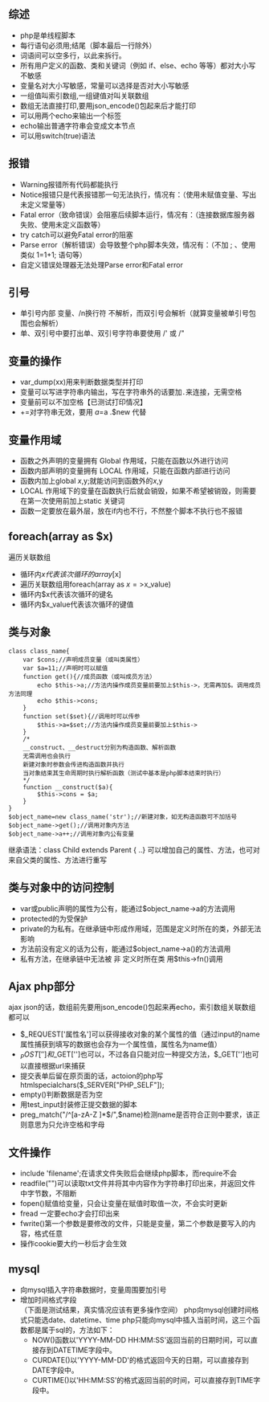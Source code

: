 
## 综述
- php是单线程脚本
- 每行语句必须用;结尾（脚本最后一行除外）
- 词语间可以空多行，以此来拆行。
- 所有用户定义的函数、类和关键词（例如 if、else、echo 等等）都对大小写不敏感
- 变量名对大小写敏感，常量可以选择是否对大小写敏感
- 一组值叫索引数组,一组键值对叫关联数组
- 数组无法直接打印,要用json_encode()包起来后才能打印
- 可以用两个echo来输出一个标签
- echo输出普通字符串会变成文本节点
- 可以用switch(true)语法


## 报错
- Warning报错所有代码都能执行
- Notice报错只是代表报错那一句无法执行，情况有：（使用未赋值变量、写出未定义常量等）
- Fatal error（致命错误）会阻塞后续脚本运行，情况有：（连接数据库服务器失败、使用未定义函数等）
- try catch可以避免Fatal error的阻塞
- Parse error（解析错误）会导致整个php脚本失效，情况有：（不加 ; 、使用类似 1=1+1; 语句等）
- 自定义错误处理器无法处理Parse error和Fatal error
  
  
## 引号
- 单引号内部 变量、/n换行符 不解析，而双引号会解析（就算变量被单引号包围也会解析）
- 单、双引号中要打出单、双引号字符串要使用 /' 或 /" 


## 变量的操作
- var_dump(xx)用来判断数据类型并打印
- 变量可以写进字符串内输出，写在字符串外的话要加`.`来连接，无需空格
- 变量前可以不加空格【已测试打印情况】
- +=对字符串无效，要用 $a=$a .$new 代替


## 变量作用域
- 函数之外声明的变量拥有 Global 作用域，只能在函数以外进行访问
- 函数内部声明的变量拥有 LOCAL 作用域，只能在函数内部进行访问
- 函数内加上global $x,$y;就能访问到函数外的$x,$y
- LOCAL 作用域下的变量在函数执行后就会销毁，如果不希望被销毁，则需要在第一次使用前加上static 关键词
- 函数一定要放在最外层，放在if内也不行，不然整个脚本不执行也不报错


## foreach(array as $x) 
遍历关联数组
- 循环内$x代表该次循环的array[$x]
- 遍历关联数组用foreach(array as $x=>$x_value)
- 循环内$x代表该次循环的键名
- 循环内$x_value代表该次循环的键值


## 类与对象
```
class class_name{
    var $cons;//声明成员变量（或叫类属性）
    var $a=11;//声明时可以赋值
    function get(){//成员函数（或叫成员方法）
        echo $this->a;//方法内操作成员变量前要加上$this->，无需再加$。调用成员方法同理
        echo $this->cons;
    }
    function set($set){//调用时可以传参
        $this->a=$set;//方法内操作成员变量前要加上$this->
    }
    /*
    __construct、__destruct分别为构造函数、解析函数
    无需调用也会执行
    新建对象时参数会传进构造函数并执行
    当对象结束其生命周期时执行解析函数（测试中基本是php脚本结束时执行）
    */
    function __construct($a){
        $this->cons = $a;
    }
}
$object_name=new class_name('str');//新建对象，如无构造函数可不加括号
$object_name->get();//调用对象内方法
$object_name->a++;//调用对象内公有变量
```
继承语法：class Child extends Parent { ..}
可以增加自己的属性、方法，也可对来自父类的属性、方法进行重写


## 类与对象中的访问控制
- var或public声明的属性为公有，能通过$object_name->a的方法调用
- protected的为受保护
- private的为私有。在继承链中形成作用域，范围是定义时所在的类，外部无法影响
- 方法前没有定义的话为公有，能通过$object_name->a()的方法调用
- 私有方法，在继承链中无法被 非 定义时所在类 用$this->fn()调用


## Ajax php部分
ajax json的话，数组前先要用json_encode()包起来再echo，索引数组关联数组都可以
- $_REQUEST['属性名']可以获得接收对象的某个属性的值（通过input的name属性捕获到填写的数据也会存为一个属性值，属性名为name值）
- $_POST['']和$_GET['']也可以，不过各自只能对应一种提交方法，$_GET['']也可以直接根据url来捕获
- 提交表单后留在原页面的话，actoion的php写htmlspecialchars($_SERVER["PHP_SELF"]);
- empty()判断数据是否为空
- 用test_input封装修正提交数据的脚本
- preg_match("/^[a-zA-Z ]*$/",$name)检测name是否符合正则中要求，该正则意思为只允许空格和字母


## 文件操作
- include 'filename';在请求文件失败后会继续php脚本，而require不会
- readfile("")可以读取txt文件并将其中内容作为字符串打印出来，并返回文件中字节数，不阻断
- fopen()赋值给变量，只会让变量在赋值时取值一次，不会实时更新
- fread 一定要echo才会打印出来
- fwrite()第一个参数是要修改的文件，只能是变量，第二个参数是要写入的内容，格式任意
- 操作cookie要大约一秒后才会生效


## mysql
- 向mysql插入字符串数据时，变量周围要加引号
- 增加时间格式字段  
  （下面是测试结果，真实情况应该有更多操作空间）
  php向mysql创建时间格式只能选date、datetime、time
  php只能向mysql中插入当前时间，这三个函数都是属于sql的，方法如下：
  - NOW()函数以'YYYY-MM-DD HH:MM:SS'返回当前的日期时间，可以直接存到DATETIME字段中。 
  - CURDATE()以'YYYY-MM-DD'的格式返回今天的日期，可以直接存到DATE字段中。 
  - CURTIME()以'HH:MM:SS'的格式返回当前的时间，可以直接存到TIME字段中。 
  


